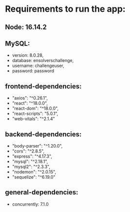 <h1>Requirements to run the app:</h1>
<h2>Node: 16.14.2</h2>
<h2>MySQL:</h2>
<ul>
    <li>version: 8.0.28,</li>
    <li>database: ensolverschallenge,</li>
    <li>username: challengeuser,</li>
    <li>password: password</li>
</ul>
<h2>frontend-dependencies: </h2>
<ul>
    <li>"axios": "^0.26.1",</li>
    <li>"react": "^18.0.0",</li>
    <li>"react-dom": "^18.0.0",</li>
    <li>"react-scripts": "5.0.1",</li>
    <li>"web-vitals": "^2.1.4"</li>
</ul>
<h2>backend-dependencies: </h2>
<ul>
    <li>"body-parser": "^1.20.0",</li>
    <li>"cors": "^2.8.5",</li>
    <li>"express": "^4.17.3",</li>
    <li>"mysql": "^2.18.1",</li>
    <li>"mysql2": "^2.3.3",</li>
    <li>"nodemon": "^2.0.15",</li>
    <li>"sequelize": "^6.19.0"</li>
</ul>
<h2>general-dependencies: </h2>
<ul>
    <li>concurrently: 7.1.0</li>
</ul>    

